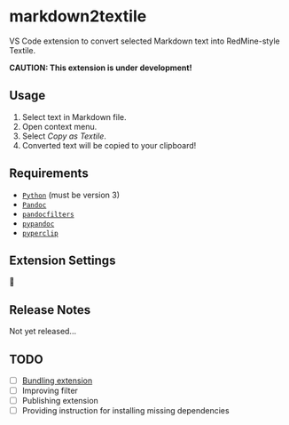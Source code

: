 # markdown2textile

VS Code extension to convert selected Markdown text into RedMine-style Textile.

__CAUTION: This extension is under development!__

## Usage

1. Select text in Markdown file.
2. Open context menu.
3. Select _Copy as Textile_.
4. Converted text will be copied to your clipboard!

## Requirements

* [`Python`](https://www.python.org/) (must be version 3)
* [`Pandoc`](https://github.com/jgm/pandoc)
* [`pandocfilters`](https://github.com/jgm/pandocfilters)
* [`pypandoc`](https://github.com/bebraw/pypandoc)
* [`pyperclip`](https://github.com/asweigart/pyperclip)

## Extension Settings

:thinking:

## Release Notes

Not yet released...

## TODO

* [ ] [Bundling extension](https://code.visualstudio.com/api/working-with-extensions/bundling-extension)
* [ ] Improving filter
* [ ] Publishing extension
* [ ] Providing instruction for installing missing dependencies